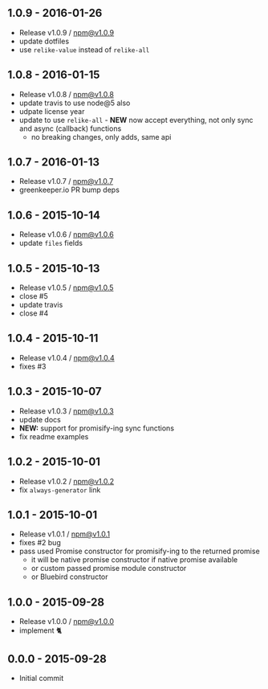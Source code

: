 

## 1.0.9 - 2016-01-26
- Release v1.0.9 / npm@v1.0.9
- update dotfiles
- use `relike-value` instead of `relike-all`

## 1.0.8 - 2016-01-15
- Release v1.0.8 / npm@v1.0.8
- update travis to use node@5 also
- udpate license year
- update to use `relike-all` - **NEW** now accept everything, not only sync and async (callback) functions
  + no breaking changes, only adds, same api

## 1.0.7 - 2016-01-13
- Release v1.0.7 / npm@v1.0.7
- greenkeeper.io PR bump deps

## 1.0.6 - 2015-10-14
- Release v1.0.6 / npm@v1.0.6
- update `files` fields

## 1.0.5 - 2015-10-13
- Release v1.0.5 / npm@v1.0.5
- close #5
- update travis
- close #4

## 1.0.4 - 2015-10-11
- Release v1.0.4 / npm@v1.0.4
- fixes #3

## 1.0.3 - 2015-10-07
- Release v1.0.3 / npm@v1.0.3
- update docs
- **NEW:** support for promisify-ing sync functions
- fix readme examples

## 1.0.2 - 2015-10-01
- Release v1.0.2 / npm@v1.0.2
- fix `always-generator` link

## 1.0.1 - 2015-10-01
- Release v1.0.1 / npm@v1.0.1
- fixes #2 bug
- pass used Promise constructor for promisify-ing to the returned promise
  + it will be native promise constructor if native promise available
  + or custom passed promise module constructor
  + or Bluebird constructor

## 1.0.0 - 2015-09-28
- Release v1.0.0 / npm@v1.0.0
- implement :cat2:

## 0.0.0 - 2015-09-28
- Initial commit